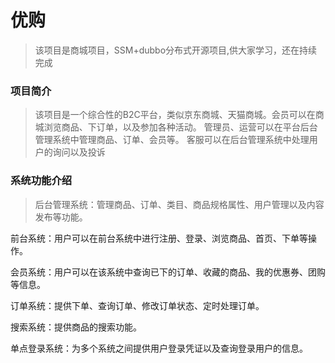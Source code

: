 # 优购
>该项目是商城项目，SSM+dubbo分布式开源项目,供大家学习，还在持续完成
### 项目简介
>该项目是一个综合性的B2C平台，类似京东商城、天猫商城。会员可以在商城浏览商品、下订单，以及参加各种活动。
管理员、运营可以在平台后台管理系统中管理商品、订单、会员等。
客服可以在后台管理系统中处理用户的询问以及投诉
### 系统功能介绍
>后台管理系统：管理商品、订单、类目、商品规格属性、用户管理以及内容发布等功能。
>
前台系统：用户可以在前台系统中进行注册、登录、浏览商品、首页、下单等操作。
>
会员系统：用户可以在该系统中查询已下的订单、收藏的商品、我的优惠券、团购等信息。
>
订单系统：提供下单、查询订单、修改订单状态、定时处理订单。
>
搜索系统：提供商品的搜索功能。
>
单点登录系统：为多个系统之间提供用户登录凭证以及查询登录用户的信息。

